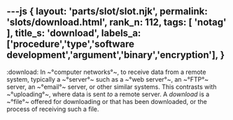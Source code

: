 ---js
{
  layout: 'parts/slot/slot.njk',
  permalink: 'slots/download.html',
  rank_n: 112,
  tags: [ 'notag' ],
  title_s: 'download',
  labels_a: ['procedure','type','software development','argument','binary','encryption'],
}
---
:download:
In ~°computer networks°~, to receive data from a remote system, typically a ~°server°~ such as a ~°web server°~, an ~°FTP°~ server, an ~°email°~ server, or other similar systems. This contrasts with ~°uploading°~, where data is sent <i>to</i> a remote server. A <i>download</i> is a ~°file°~ offered for downloading or that has been downloaded, or the process of receiving such a file.
